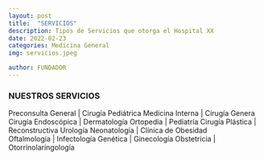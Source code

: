 ```yaml
---
layout: post
title:  "SERVICIOS"
description: Tipos de Servicios que otorga el Hospital XX
date: 2022-02-23
categories: Medicina General 
img: servicios.jpeg

author: FUNDADOR
---
```


### NUESTROS SERVICIOS 


Preconsulta 
General	                |    Cirugía Pediátrica
Medicina Interna	                |    Cirugía Genera
Cirugía
Endoscópica               |    Dermatología
Ortopedia	                      |    Pediatría
Cirugía 
Plástica                |   Reconstructiva	Urología
Neonatología	                  |   Clínica de Obesidad             
Oftalmología	                  |   Infectología
Genética	                      |   Ginecología
Obstetricia	                    |   Otorrinolaringología
